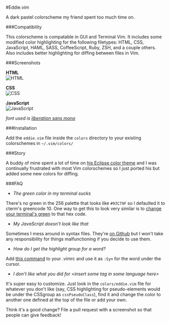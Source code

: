 #Eddie.vim

A dark pastel colorscheme my friend spent too much time on.

###Compatibility

This colorscheme is compatable in GUI and Terminal Vim. It includes some
modified color highlighting for the following filetypes: HTML, CSS, JavaScript,
HAML, SASS, CoffeeScript, Ruby, ZSH, and a couple others. Also includes better
highlighting for diffing between files in Vim.

###Screenshots


**HTML**  
![HTML](http://f.cl.ly/items/2y1I3j1N0m3p3s1B3X1J/eddie-html.png)

**CSS**  
![CSS](http://f.cl.ly/items/0Q1O1Z1P3X1R0z0c0j2J/eddie-css.png)

**JavaScript**  
![JavaScript](http://f.cl.ly/items/2p0u253d2p3g0u1X1a0m/eddie-js.png)

_font used is [liberation sans mono](https://fedorahosted.org/liberation-fonts/)_

###Installation

Add the `eddie.vim` file inside the `colors` directory to your existing
colorschemes in `~/.vim/colors/`

###Story

A buddy of mine spent a lot of time on [his Eclipse color
theme](http://www.eclipsecolorthemes.org/?view=theme&id=738) and I was
continually frustrated with most Vim colorschemes so I just ported his but added
some new colors for diffing.

###FAQ

* *The green color in my terminal sucks*

There's no green in the 256 palette that looks like `#93C79F` so I defaulted it
to cterm's greencode 10. One way to get this to look very similar is to
[change your terminal's
green](http://f.cl.ly/items/0l2M2R010d2b3c2a0A0T/Screen%20Shot%202011-12-29%20at%209.28.41%20PM.png)
to that hex code.

* *My JavaScript doesn't look like that*

Sometimes I mess around in syntax files.  They're [on
Github](http://github.com/mattsa/dotfiles/vimbundles) but I won't take any
responsibility for things malfunctioning if you decide to use them.

* *How do I get the highlight group for a word?*

Add [this command](https://gist.github.com/1544768) to your .vimrc and use it
as `:Syn` for the word under the cursor.

* *I don't like what you did for \<insert some tag in some language here\>*  

It's super easy to customize. Just look in the `colors/eddie.vim` file for
whatever you don't like (say, CSS highlighting for pseudo-elements would be
under the CSSgroup as `cssPseudoClass`), find it and change the color to another
one defined at the top of the file or add your own.

Think it's a good change? File a pull request with a screenshot so that people
can give feedback!
